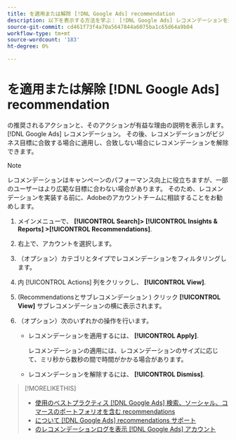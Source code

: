 ```yaml
---
title: を適用または解除 [!DNL Google Ads] recommendation
description: 以下を表示する方法を学ぶ： [!DNL Google Ads] レコメンデーションを適用または却下する方法を説明します。
source-git-commit: cd461f73f4a70a5647844a6075ba1c65d64a9b04
workflow-type: tm+mt
source-wordcount: '183'
ht-degree: 0%

---
```


# を適用または解除 [!DNL Google Ads] recommendation

の推奨されるアクションと、そのアクションが有益な理由の説明を表示します。 [!DNL Google Ads] レコメンデーション。 その後、レコメンデーションがビジネス目標に合致する場合に適用し、合致しない場合にレコメンデーションを解除できます。

>[!NOTE]
>
>レコメンデーションはキャンペーンのパフォーマンス向上に役立ちますが、一部のユーザーはより広範な目標に合わない場合があります。 そのため、レコメンデーションを実装する前に、Adobeのアカウントチームに相談することをお勧めします。

1. メインメニューで、 **[!UICONTROL Search]> [!UICONTROL Insights & Reports] >[!UICONTROL Recommendations]**.

1. 右上で、アカウントを選択します。

1. （オプション）カテゴリとタイプでレコメンデーションをフィルタリングします。

1. 内 [!UICONTROL Actions] 列をクリックし、 **[!UICONTROL View]**.

1. (Recommendationsとサブレコメンデーション ) クリック **[!UICONTROL View]** サブレコメンデーションの横に表示されます。

1. （オプション）次のいずれかの操作を行います。

   * レコメンデーションを適用するには、 **[!UICONTROL Apply]**.

      レコメンデーションの適用には、レコメンデーションのサイズに応じて、ミリ秒から数秒の間で時間がかかる場合があります。

   * レコメンデーションを解除するには、 **[!UICONTROL Dismiss]**.

>[!MORELIKETHIS]
>
>* [使用のベストプラクティス [!DNL Google Ads] 検索、ソーシャル、コマースのポートフォリオを含む recommendations](google-recommendation-best-practices.md)
>* [について [!DNL Google Ads] recommendations サポート](google-recommendation-support.md)
>* [のレコメンデーションログを表示 [!DNL Google Ads] アカウント](google-recommendation-view-log.md)

